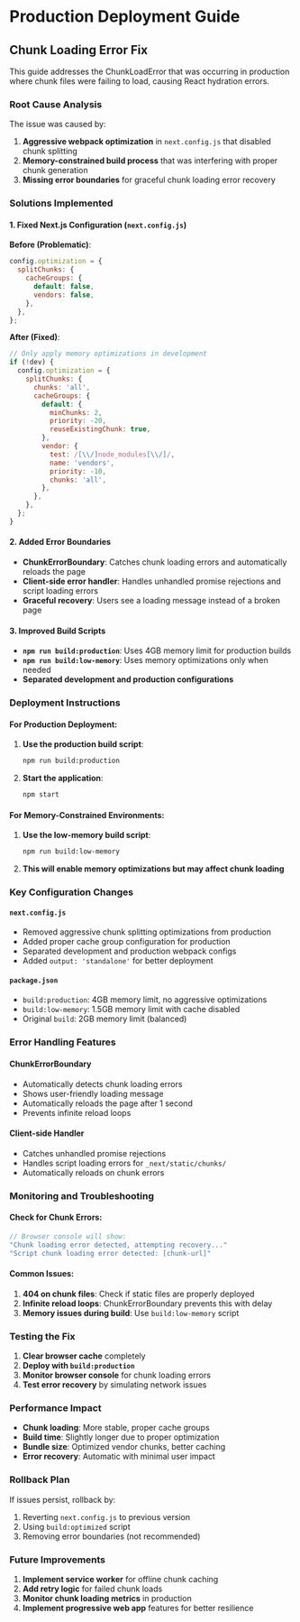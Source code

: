# Production Deployment Guide

## Chunk Loading Error Fix

This guide addresses the ChunkLoadError that was occurring in production where chunk files were failing to load, causing React hydration errors.

### Root Cause Analysis

The issue was caused by:
1. **Aggressive webpack optimization** in `next.config.js` that disabled chunk splitting
2. **Memory-constrained build process** that was interfering with proper chunk generation
3. **Missing error boundaries** for graceful chunk loading error recovery

### Solutions Implemented

#### 1. Fixed Next.js Configuration (`next.config.js`)

**Before (Problematic)**:
```javascript
config.optimization = {
  splitChunks: {
    cacheGroups: {
      default: false,
      vendors: false,
    },
  },
};
```

**After (Fixed)**:
```javascript
// Only apply memory optimizations in development
if (!dev) {
  config.optimization = {
    splitChunks: {
      chunks: 'all',
      cacheGroups: {
        default: {
          minChunks: 2,
          priority: -20,
          reuseExistingChunk: true,
        },
        vendor: {
          test: /[\\/]node_modules[\\/]/,
          name: 'vendors',
          priority: -10,
          chunks: 'all',
        },
      },
    },
  };
}
```

#### 2. Added Error Boundaries

- **ChunkErrorBoundary**: Catches chunk loading errors and automatically reloads the page
- **Client-side error handler**: Handles unhandled promise rejections and script loading errors
- **Graceful recovery**: Users see a loading message instead of a broken page

#### 3. Improved Build Scripts

- **`npm run build:production`**: Uses 4GB memory limit for production builds
- **`npm run build:low-memory`**: Uses memory optimizations only when needed
- **Separated development and production configurations**

### Deployment Instructions

#### For Production Deployment:

1. **Use the production build script**:
   ```bash
   npm run build:production
   ```

2. **Start the application**:
   ```bash
   npm start
   ```

#### For Memory-Constrained Environments:

1. **Use the low-memory build script**:
   ```bash
   npm run build:low-memory
   ```

2. **This will enable memory optimizations but may affect chunk loading**

### Key Configuration Changes

#### `next.config.js`
- Removed aggressive chunk splitting optimizations from production
- Added proper cache group configuration for production
- Separated development and production webpack configs
- Added `output: 'standalone'` for better deployment

#### `package.json`
- `build:production`: 4GB memory limit, no aggressive optimizations
- `build:low-memory`: 1.5GB memory limit with cache disabled
- Original `build`: 2GB memory limit (balanced)

### Error Handling Features

#### ChunkErrorBoundary
- Automatically detects chunk loading errors
- Shows user-friendly loading message
- Automatically reloads the page after 1 second
- Prevents infinite reload loops

#### Client-side Handler
- Catches unhandled promise rejections
- Handles script loading errors for `_next/static/chunks/`
- Automatically reloads on chunk errors

### Monitoring and Troubleshooting

#### Check for Chunk Errors:
```javascript
// Browser console will show:
"Chunk loading error detected, attempting recovery..."
"Script chunk loading error detected: [chunk-url]"
```

#### Common Issues:
1. **404 on chunk files**: Check if static files are properly deployed
2. **Infinite reload loops**: ChunkErrorBoundary prevents this with delay
3. **Memory issues during build**: Use `build:low-memory` script

### Testing the Fix

1. **Clear browser cache** completely
2. **Deploy with `build:production`**
3. **Monitor browser console** for chunk loading errors
4. **Test error recovery** by simulating network issues

### Performance Impact

- **Chunk loading**: More stable, proper cache groups
- **Build time**: Slightly longer due to proper optimization
- **Bundle size**: Optimized vendor chunks, better caching
- **Error recovery**: Automatic with minimal user impact

### Rollback Plan

If issues persist, rollback by:
1. Reverting `next.config.js` to previous version
2. Using `build:optimized` script
3. Removing error boundaries (not recommended)

### Future Improvements

1. **Implement service worker** for offline chunk caching
2. **Add retry logic** for failed chunk loads
3. **Monitor chunk loading metrics** in production
4. **Implement progressive web app** features for better resilience